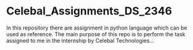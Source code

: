# Celebal_Assignments_DS_2346
In this repository there are assignment in python language which can be used as reference.
The main purpose of this repo is to perform the task assigned to me in the internship by Celebal Technologies...
